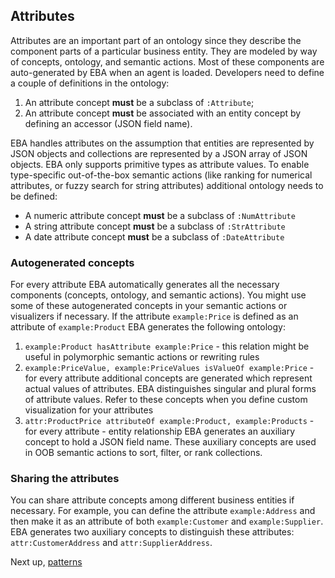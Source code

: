## Attributes

Attributes are an important part of an ontology since they describe the component parts of a particular business entity. They are modeled by way of concepts, ontology, and semantic actions. Most of these components are auto-generated by EBA when an agent is loaded. Developers need to define a couple of definitions in the ontology:

1. An attribute concept **must** be a subclass of `:Attribute`;
2. An attribute concept **must** be associated with an entity concept by defining an accessor (JSON field name).

EBA handles attributes on the assumption that entities are represented by JSON objects and collections are represented by a JSON array of JSON objects. EBA only supports primitive types as attribute values. To enable type-specific out-of-the-box semantic actions (like ranking for numerical attributes, or fuzzy search for string attributes) additional ontology needs to be defined:

* A numeric attribute concept **must** be a subclass of `:NumAttribute`
* A string attribute concept **must** be a subclass of `:StrAttribute`
* A date attribute concept **must** be a subclass of `:DateAttribute`

### Autogenerated concepts

For every attribute EBA automatically generates all the necessary components (concepts, ontology, and semantic actions). You might use some of these autogenerated concepts in your semantic actions or visualizers if necessary. If the attribute `example:Price` is defined as an attribute of `example:Product` EBA generates the following ontology:

1. `example:Product hasAttribute example:Price` - this relation might be useful in polymorphic semantic actions or rewriting rules
2. `example:PriceValue, example:PriceValues isValueOf example:Price` - for every attribute additional concepts are generated which represent actual values of attributes. EBA distinguishes singular and plural forms of attribute values. Refer to these concepts when you define custom visualization for your attributes
3. `attr:ProductPrice attributeOf example:Product, example:Products` - for every attribute - entity relationship EBA generates an auxiliary concept to hold a JSON field name. These auxiliary concepts are used in OOB semantic actions to sort, filter, or rank collections.

### Sharing the attributes

You can share attribute concepts among different business entities if necessary. For example, you can define the attribute `example:Address` and then make it as an attribute of both `example:Customer` and `example:Supplier`. EBA generates two auxiliary concepts to distinguish these attributes: `attr:CustomerAddress` and `attr:SupplierAddress`.

Next up, [patterns](./Patterns.md)
